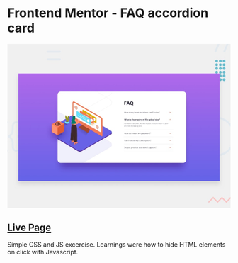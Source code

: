 # Frontend Mentor - FAQ accordion card

![Design preview for the FAQ accordion card coding challenge](./design/desktop-preview.jpg)

## [Live Page](https://faq-accordion-card-main-lac-pi.vercel.app/)

Simple CSS and JS excercise. Learnings were how to hide HTML elements on click with Javascript. 

